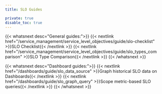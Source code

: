 ```yaml
---
title: SLO Guides

private: true
disable_toc: true
---
```


{{< whatsnext desc="General guides:">}}
    {{< nextlink href="/service_management/service_level_objectives/guide/slo-checklist" >}}SLO Checklist{{< /nextlink >}}
    {{< nextlink href="/service_management/service_level_objectives/guide/slo_types_comparison" >}}SLO Type Comparison{{< /nextlink >}}
{{< /whatsnext >}}

{{< whatsnext desc="Dashboard guides:">}}
    {{< nextlink href="/dashboards/guide/slo_data_source" >}}Graph historical SLO data on Dashboards{{< /nextlink >}}
    {{< nextlink href="/dashboards/guide/slo_graph_query" >}}Scope metric-based SLO queries{{< /nextlink >}}
{{< /whatsnext >}}
